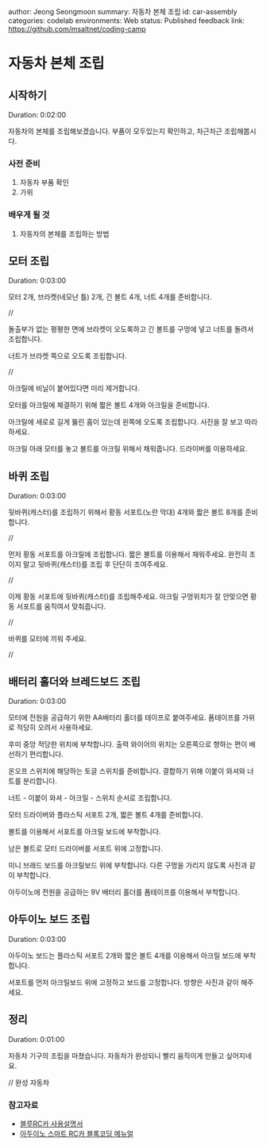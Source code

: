 author: Jeong Seongmoon
summary: 자동차 본체 조립
id: car-assembly
categories: codelab
environments: Web
status: Published
feedback link: https://github.com/msaltnet/coding-camp

# 자동차 본체 조립

## 시작하기
Duration: 0:02:00

자동차의 본체를 조립해보겠습니다. 부품이 모두있는지 확인하고, 차근차근 조립해봅시다.

### 사전 준비
1. 자동차 부품 확인
2. 가위

### 배우게 될 것
1. 자동차의 본체를 조립하는 방법

## 모터 조립
Duration: 0:03:00

모터 2개, 브라켓(네모난 틀) 2개, 긴 볼트 4개, 너트 4개를 준비합니다.

//

돌출부가 없는 평평한 면에 브라켓이 오도록하고 긴 볼트를 구멍에 넣고 너트를 돌려서 조립합니다.

너트가 브라켓 쪽으로 오도록 조립합니다.

//

아크릴에 비닐이 붙어있다면 미리 제거합니다.

모터를 아크릴에 체결하기 위해 짧은 볼트 4개와 아크릴을 준비합니다. 

아크릴에 세로로 길게 뚫린 홈이 있는데 왼쪽에 오도록 조립합니다. 사진을 잘 보고 따라 하세요.


아크릴 아래 모터를 놓고 볼트를 아크릴 위해서 채워줍니다. 드라이버를 이용하세요.

## 바퀴 조립
Duration: 0:03:00

뒷바퀴(캐스터)를 조립하기 위해서 황동 서포트(노란 막대) 4개와 짧은 볼트 8개를 준비합니다.

//

먼저 황동 서포트를 아크릴에 조립합니다. 짧은 볼트를 이용해서 채워주세요. 완전히 조이지 말고 뒷바퀴(캐스터)를 조립 후 단단히 조여주세요.

//

이제 황동 서포트에 뒷바퀴(캐스터)를 조립해주세요. 아크릴 구멍위치가 잘 안맞으면 황동 서포트를 움직여서 맞춰줍니다.

//

바퀴를 모터에 끼워 주세요.

//


## 배터리 홀더와 브레드보드 조립
Duration: 0:03:00

모터에 전원을 공급하기 위한 AA배터리 홀더를 테이프로 붙여주세요. 폼테이프를 가위로 적당히 오려서 사용하세요.

후미 중앙 적당한 위치에 부착합니다. 출력 와이어의 위치는 오른쪽으로 향하는 편이 배선하기 편리합니다.

온오프 스위치에 해당하는 토글 스위치를 준비합니다. 결합하기 위해 이붙이 와셔와 너트를 분리합니다.

너트 - 이붙이 와셔 - 아크릴 - 스위치 순서로 조립합니다.

모터 드라이버와 플라스틱 서포트 2개, 짧은 볼트 4개를 준비합니다.

볼트를 이용해서 서포트를 아크릴 보드에 부착합니다.

남은 볼트로 모터 드라이버를 서포트 위에 고정합니다.

미니 브래드 보드를 아크릴보드 위에 부착합니다. 다른 구멍을 가리지 않도록 사진과 같이 부착합니다.

아두이노에 전원을 공급하는 9V 배터리 홀더를 폼테이프를 이용해서 부착합니다.

## 아두이노 보드 조립
Duration: 0:03:00

아두이노 보드는 플라스틱 서포트 2개와 짧은 볼트 4개를 이용해서 아크릴 보드에 부착합니다.

서포트를 먼저 아크릴보드 위에 고정하고 보드를 고정합니다. 방향은 사진과 같이 해주세요.

## 정리
Duration: 0:01:00

자동차 기구의 조립을 마쳤습니다. 자동차가 완성되니 빨리 움직이게 만들고 싶어지네요.

// 완성 자동차

### 참고자료
- [블루RC카 사용설명서](https://www.devicemart.co.kr/goods/download?id=1385495&rank=1)
- [아두이노 스마트 RC카 블록코딩 메뉴얼](https://www.devicemart.co.kr/goods/download?id=1385495&rank=2)